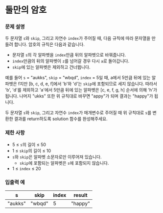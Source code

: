 # 둘만의 암호

### 문제 설명

두 문자열 `s`와 `skip`, 그리고 자연수 `index`가 주어질 때, 다음 규칙에 따라 문자열을 만들려 합니다. 암호의 규칙은 다음과 같습니다.

- 문자열 `s`의 각 알파벳을 `index`만큼 뒤의 알파벳으로 바꿔줍니다.
- `index`만큼의 뒤의 알파벳이 `z`를 넘어갈 경우 다시 `a`로 돌아갑니다.
- `skip`에 있는 알파벳은 제외하고 건너뜁니다.

예를 들어 `s` = "aukks", `skip` = "wbqd", `index` = 5일 때, a에서 5만큼 뒤에 있는 알파벳은 f지만 [b, c, d, e, f]에서 'b'와 'd'는 `skip`에 포함되므로 세지 않습니다. 따라서 'b', 'd'를 제외하고 'a'에서 5만큼 뒤에 있는 알파벳은 [c, e, f, g, h] 순서에 의해 'h'가 됩니다. 나머지 "ukks" 또한 위 규칙대로 바꾸면 "appy"가 되며 결과는 "happy"가 됩니다.

두 문자열 `s`와 `skip`, 그리고 자연수 `index`가 매개변수로 주어질 때 위 규칙대로 `s`를 변환한 결과를 return하도록 solution 함수를 완성해주세요.

### 제한 사항

- 5 ≤ `s`의 길이 ≤ 50
- 1 ≤ `skip`의 길이 ≤ 10
- `s`와 `skip`은 알파벳 소문자로만 이루어져 있습니다.
  - `skip`에 포함되는 알파벳은 `s`에 포함되지 않습니다.
- 1 ≤ `index` ≤ 20

### 입출력 예

| s       | skip   | index | result  |
| ------- | ------ | ----- | ------- |
| "aukks" | "wbqd" | 5     | "happy" |
